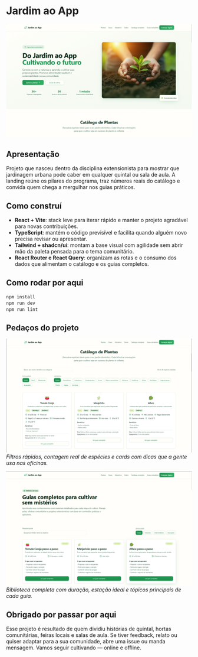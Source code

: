 ﻿# Jardim ao App

![Visão inicial do Jardim ao App](public/readme/landing.png)

## Apresentação

Projeto que nasceu dentro da disciplina extensionista para mostrar que jardinagem urbana pode caber em qualquer quintal ou sala de aula. A landing reúne os pilares do programa, traz números reais do catálogo e convida quem chega a mergulhar nos guias práticos.

## Como construí

- **React + Vite**: stack leve para iterar rápido e manter o projeto agradável para novas contribuições.
- **TypeScript**: mantém o código previsível e facilita quando alguém novo precisa revisar ou apresentar.
- **Tailwind + shadcn/ui**: montam a base visual com agilidade sem abrir mão da paleta pensada para o tema comunitário.
- **React Router e React Query**: organizam as rotas e o consumo dos dados que alimentam o catálogo e os guias completos.

## Como rodar por aqui

```bash
npm install
npm run dev
npm run lint
```

## Pedaços do projeto

![Sessão do catálogo](public/readme/catalogo.png)
_Filtros rápidos, contagem real de espécies e cards com dicas que a gente usa nas oficinas._

![Galeria de guias](public/readme/guias.png)
_Biblioteca completa com duração, estação ideal e tópicos principais de cada guia._

## Obrigado por passar por aqui

Esse projeto é resultado de quem dividiu histórias de quintal, hortas comunitárias, feiras locais e salas de aula. Se tiver feedback, relato ou quiser adaptar para a sua comunidade, abre uma issue ou manda mensagem. Vamos seguir cultivando — online e offline.
